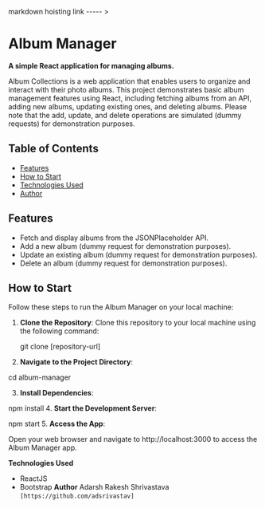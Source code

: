 markdown
 hoisting link -----  >  
# Album Manager

**A simple React application for managing albums.**

Album Collections is a web application that enables users to organize and interact with their photo albums. This project demonstrates basic album management features using React, including fetching albums from an API, adding new albums, updating existing ones, and deleting albums. Please note that the add, update, and delete operations are simulated (dummy requests) for demonstration purposes.

## Table of Contents

- [Features](#features)
- [How to Start](#how-to-start)
- [Technologies Used](#technologies-used)
- [Author](#author)


## Features

- Fetch and display albums from the JSONPlaceholder API.
- Add a new album (dummy request for demonstration purposes).
- Update an existing album (dummy request for demonstration purposes).
- Delete an album (dummy request for demonstration purposes).

## How to Start

Follow these steps to run the Album Manager on your local machine:

1. **Clone the Repository**:
   Clone this repository to your local machine using the following command:

   git clone [repository-url]
2. **Navigate to the Project Directory**:

  cd album-manager

3. **Install Dependencies**:

 npm install
4. **Start the Development Server**:

  npm start
5. **Access the App**:

Open your web browser and navigate to http://localhost:3000 to access the Album Manager app.

**Technologies Used**
- ReactJS
- Bootstrap
**Author**
Adarsh Rakesh Shrivastava
`[https://github.com/adsrivastav]` 



